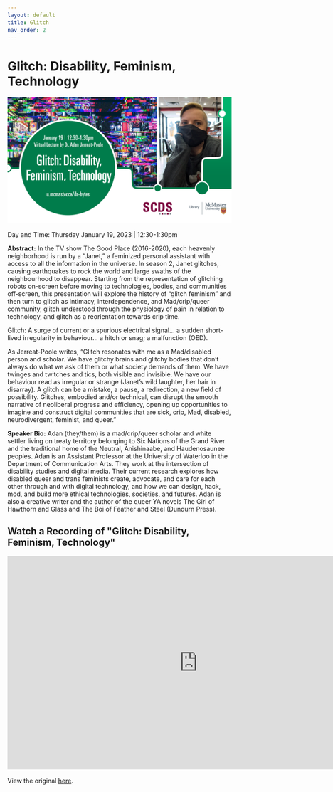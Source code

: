 ```yaml
---
layout: default
title: Glitch
nav_order: 2
---
```


# Glitch: Disability, Feminism, Technology

<img src="assets/img/AJP-Final.png" alt="Workshop Title Slide" width="720">

Day and Time: Thursday January 19, 2023 | 12:30-1:30pm

**Abstract:** In the TV show The Good Place (2016-2020), each heavenly neighborhood is run by a “Janet,” a feminized personal assistant with access to all the information in the universe. In season 2, Janet glitches, causing earthquakes to rock the world and large swaths of the neighbourhood to disappear. Starting from the representation of glitching robots on-screen before moving to technologies, bodies, and communities off-screen, this presentation will explore the history of “glitch feminism” and then turn to glitch as intimacy, interdependence, and Mad/crip/queer community, glitch understood through the physiology of pain in relation to technology, and glitch as a reorientation towards crip time.

Glitch: A surge of current or a spurious electrical signal… a sudden short-lived irregularity in behaviour… a hitch or snag; a malfunction (OED).

As Jerreat-Poole writes, “Glitch resonates with me as a Mad/disabled person and scholar. We have glitchy brains and glitchy bodies that don’t always do what we ask of them or what society demands of them. We have twinges and twitches and tics, both visible and invisible. We have our behaviour read as irregular or strange (Janet’s wild laughter, her hair in disarray). A glitch can be a mistake, a pause, a redirection, a new field of possibility. Glitches, embodied and/or technical, can disrupt the smooth narrative of neoliberal progress and efficiency, opening up opportunities to imagine and construct digital communities that are sick, crip, Mad, disabled, neurodivergent, feminist, and queer.”

**Speaker Bio:** Adan (they/them) is a mad/crip/queer scholar and white settler living on treaty territory belonging to Six Nations of the Grand River and the traditional home of the Neutral, Anishinaabe, and Haudenosaunee peoples. Adan is an Assistant Professor at the University of Waterloo in the Department of Communication Arts. They work at the intersection of disability studies and digital media. Their current research explores how disabled queer and trans feminists create, advocate, and care for each other through and with digital technology, and how we can design, hack, mod, and build more ethical technologies, societies, and futures. Adan is also a creative writer and the author of the queer YA novels The Girl of Hawthorn and Glass and The Boi of Feather and Steel (Dundurn Press).

## Watch a Recording of "Glitch: Disability, Feminism, Technology"

<iframe height="480" width="853" allowfullscreen frameborder=0 src="https://echo360.ca/media/54535732-1c0c-43a1-884d-ff78df6e62ed/public"></iframe>

View the original [here](https://echo360.ca/media/54535732-1c0c-43a1-884d-ff78df6e62ed/public).
